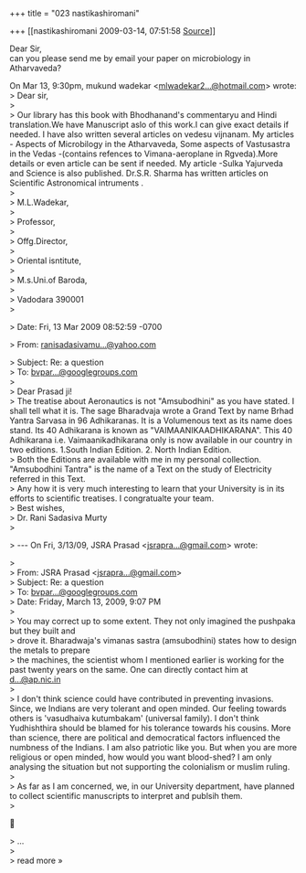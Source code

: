 +++
title = "023 nastikashiromani"

+++
[[nastikashiromani	2009-03-14, 07:51:58 [Source](https://groups.google.com/g/bvparishat/c/_Uyc_LSnqNM)]]



Dear Sir,  
can you please send me by email your paper on microbiology in  
Atharvaveda?  

  
On Mar 13, 9:30pm, mukund wadekar \<[mlwadekar2...@hotmail.com]()\> wrote:  
\> Dear sir,  
\>  
\> Our library has this book with Bhodhanand's commentaryu and Hindi translation.We have Manuscript aslo of this work.I can give exact details if needed. I have also written several articles on vedesu vijnanam. My articles - Aspects of Microbilogy in the Atharvaveda, Some aspects of Vastusastra in the Vedas -(contains refences to Vimana-aeroplane in Rgveda).More details or even article can be sent if needed. My article -Sulka Yajurveda and Science is also published. Dr.S.R. Sharma has written articles on Scientific Astronomical intruments .  
\>  
\> M.L.Wadekar,  
\>  
\> Professor,  
\>  
\> Offg.Director,  
\>  
\> Oriental isntitute,  
\>  
\> M.s.Uni.of Baroda,  
\>  
\> Vadodara 390001  
\>  

\> Date: Fri, 13 Mar 2009 08:52:59 -0700  

\> From: [ranisadasivamu...@yahoo.com]()  

\> Subject: Re: a question  
\> To: [bvpar...@googlegroups.com]()  
\>  
\> Dear Prasad ji!  
\> The treatise about Aeronautics is not "Amsubodhini" as you have stated. I shall tell what it is. The sage Bharadvaja wrote a Grand Text by name Brhad Yantra Sarvasa in 96 Adhikaranas. It is a Volumenous text as its name does stand. Its 40 Adhikarana is known as "VAIMAANIKAADHIKARANA". This 40 Adhikarana i.e. Vaimaanikadhikarana only is now available in our country in two editions. 1.South Indian Edition. 2. North Indian Edition.  
\> Both the Editions are available with me in my personal collection. "Amsubodhini Tantra" is the name of a Text on the study of Electricity referred in this Text.  
\> Any how it is very much interesting to learn that your University is in its efforts to scientific treatises. I congratualte your team.  
\> Best wishes,  
\> Dr. Rani Sadasiva Murty  
\>  

\> --- On Fri, 3/13/09, JSRA Prasad \<[jsrapra...@gmail.com]()\> wrote:  

\>  
\> From: JSRA Prasad \<[jsrapra...@gmail.com]()\>  
\> Subject: Re: a question  
\> To: [bvpar...@googlegroups.com]()  
\> Date: Friday, March 13, 2009, 9:07 PM  
\>  
\> You may correct up to some extent. They not only imagined the pushpaka but they built and  
\> drove it. Bharadwaja's vimanas sastra (amsubodhini) states how to design the metals to prepare  
\> the machines, the scientist whom I mentioned earlier is working for the past twenty years on the same. One can directly contact him at [d...@ap.nic.in]()  
\>  
\> I don't think science could have contributed in preventing invasions. Since, we Indians are very tolerant and open minded. Our feeling towards others is 'vasudhaiva kutumbakam' (universal family). I don't think Yudhishthira should be blamed for his tolerance towards his cousins. More than science, there are political and democratical factors influenced the numbness of the Indians. I am also patriotic like you. But when you are more religious or open minded, how would you want blood-shed? I am only analysing the situation but not supporting the colonialism or muslim ruling.  
\>  
\> As far as I am concerned, we, in our University department, have planned to collect scientific manuscripts to interpret and publsih them.  
\>  



\> ...  
\>  
\> read more »

